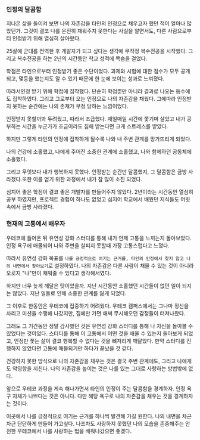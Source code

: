 ### 인정의 달콤함
지나온 삶을 돌이켜 보면 나의 자존감을 타인의 인정으로 채우고자 했던 적이 얼마나 많았던가.
그것이 결코 나를 온전히 채워주지 못한다는 사실을 알면서도, 다른 사람으로부터 인정받기 위해 열심히 살아왔다.

25살에 군대를 전역한 후 개발자가 되고 싶다는 생각에 무작정 복수전공을 시작했다. 그리고 복수전공을 하는 2년의 시간동안 학교 성적에 목숨을 걸었다.

학점은 타인으로부터 인정받기 좋은 수단이었다. 과제와 시험에 대한 점수가 모두 공개 되고, 몇등을 했는지도 알 수 있기 때문에 한 눈에 보이는 성과로 느껴졌다.

따라서인정 받기 위해 학점에 집착했다. 단순히 학점뿐만 아니라 결과로 나오는 등수에도 집착하였다. 그리고 그로부터 오는 인정으로 나의 자존감을 채웠다. 그에따라 인정받지 못하는 순간에는 나의 존재가 부정 당하는 느낌이었다.

인정받지 못할까봐 두려웠고, 따라서 조급했다. 매일매일 시간에 쫓기며 살았고 내가 공부하는 시간을 누군가가 조금이라도 침해 받는다면 크게 스트레스를 받았다.

하지만 그렇게 타인의 인정에 집착하게 될수록 나와 내 주변 관계를 망가뜨리게 되었다.

나의 건강에 소홀했고,
나에게 주어진 소중한 관계에 소홀했고,
나와 함께하던 공동체에 소홀했다.

그리고 무엇보다 내가 행복하지 못했다. 인정받는 순간만 달콤했지, 그 달콤함은 금방 사라졌다.또한 이를 얻기 위한 과정에서 내가 참 많이 소진 되었다.

심지어 좋은 학점이 결코 좋은 개발자를 만들어주지 않았다.
2년이라는 시간동안 열심히 공부 하였지만, 프로젝트 경험이 하나도 없었고 심지어 학교에서 배웠던 지식들도 머릿속에서 금방 사라졌다.
<br>
### 현재의 고통에서 배우자
우테코에 들어온 뒤 유연성 강화 스터디를 통해 내가 언제 고통을 느끼는지 돌아보았다.
인정 욕구에 매몰되어 나와 주변을 살피지 못할때 가장 고통스럽다고 느꼈다.

따라서 유연성 강화 목표를 `나를 긍정적으로 여기는 근거를, 타인의 인정에서 찾지 않고 나의 내면에서 찾아보기`로 설정하였다.
나의 자존감은 다른 사람이 채울 수 있는 것이 아니라 오로지 "나"만이 채워줄 수 있다고 생각해서였다.
<br>

하지만 너무 늦게 깨달은 탓이었을까. 지난 시간동안 소홀했던 시간들이 없던 일이 되지는 않았다. 지난 일들로 인해 소중한 관계를 잃게 되었다.

그 이후로 한동안은 우테코에 집중하기 어려웠다. 우테코 캠퍼스에서는 그나마 정신을 차리고 미션을 수행해 나갔지만, 집에만 가면 애써 무시해오던 감정들이 터져나왔다.

그래도 그 기간동안 정말 감사했던 것은 유연성 강화 스터디를 통해 나 자신을 돌아볼 수 있었다는 것이었다. 스터디를 통해 이 고통에서 어떤 것을 배울 수 있는지 돌아보게 되었고, 인정만 쫓는 삶이 결코 행복할 수 없다는 것을 뼈저리게 깨달았다. 만약 스터디를 진행하지 않았다면 고통에 매몰되기만 하다가 끝났을 것 같다. 


건강하지 못한 방식으로 나의 자존감을 채우는 것은 결국 주변 관계에도, 그리고 나에게도 악영향을 끼친다. 나의 자존감을 높이는 것은 나를 있는 그대로 사랑하는 방법밖에 없다.

앞으로 우테코 과정을 게속 해나가면서 타인의 인정이 주는 달콤함을 경계하자. 인정 욕구 자체가 나쁘다는 것은 아니다. 다만 해당 욕구로 나의 자존감을 채우는 것을 경계하자는 것이다.

이곳에서 나를 긍정적으로 여기는 근거를 하나씩 발견해 가길 원한다. 나의 내면을 차근차근 단단하게 만들어 가고싶다. 나조차도 사랑하지 못했던 나의 모습을 존중해주는 안전한 우테코에서 나를 사랑하는 법을 배워나갔으면 좋겠다.


